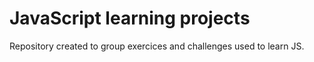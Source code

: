 # JavaScript learning projects
 Repository created to group exercices and challenges used to learn JS.
